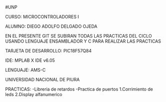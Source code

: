 #UNP

CURSO: MICROCONTROLADORES I

ALUMNO: DIEGO ADOLFO DELGADO OJEDA

EN EL PRESENTE GIT SE SUBIRAN TODAS LAS PRACTICAS DEL CICLO USANDO LENGUAJE ENSAMBLADOR Y C
PARA REALIZAR LAS PRACTICAS

TARJETA DE DESARROLLO: PIC18F57Q84

IDE: MPLAB X IDE v6.05

LENGUAJE: AMS-C

UNIVERSIDAD NACIONAL DE PIURA



PRACTICAS:
-Libreria de retardos
-Practica de puertos
 1.Corrimiento de leds
 2.Display alfanumerico

